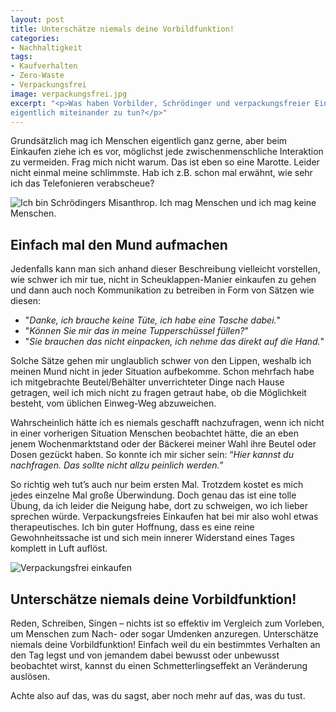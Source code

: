```yaml
---
layout: post
title: Unterschätze niemals deine Vorbildfunktion!
categories:
- Nachhaltigkeit
tags:
- Kaufverhalten
- Zero-Waste
- Verpackungsfrei
image: verpackungsfrei.jpg
excerpt: "<p>Was haben Vorbilder, Schrödinger und verpackungsfreier Einkauf
eigentlich miteinander zu tun?</p>"
---
```


Grundsätzlich mag ich Menschen eigentlich ganz gerne, aber beim Einkaufen ziehe
ich es vor, möglichst jede zwischenmenschliche Interaktion zu vermeiden. Frag
mich nicht warum. Das ist eben so eine Marotte. Leider nicht einmal meine
schlimmste. Hab ich z.B. schon mal erwähnt, wie sehr ich das Telefonieren
verabscheue?

![Ich bin Schrödingers Misanthrop. Ich mag Menschen und ich mag keine Menschen.]({{site.baseurl}}/assets/img/posts/schroedingers_misanthrop.jpg)

## Einfach mal den Mund aufmachen

Jedenfalls kann man sich anhand dieser Beschreibung vielleicht vorstellen, wie
schwer ich mir tue, nicht in Scheuklappen-Manier einkaufen zu gehen und dann
auch noch Kommunikation zu betreiben in Form von Sätzen wie diesen:

- "*Danke, ich brauche keine Tüte, ich habe eine Tasche dabei.*"
- "*Können Sie mir das in meine Tupperschüssel füllen?*"
- "*Sie brauchen das nicht einpacken, ich nehme das direkt auf die Hand.*"

Solche Sätze gehen mir unglaublich schwer von den Lippen, weshalb ich meinen
Mund nicht in jeder Situation aufbekomme. Schon mehrfach habe ich mitgebrachte
Beutel/Behälter unverrichteter Dinge nach Hause getragen, weil ich mich nicht zu
fragen getraut habe, ob die Möglichkeit besteht, vom üblichen Einweg-Weg
abzuweichen.

Wahrscheinlich hätte ich es niemals geschafft nachzufragen, wenn ich nicht in
einer vorherigen Situation Menschen beobachtet hätte, die an eben jenem
Wochenmarktstand oder der Bäckerei meiner Wahl ihre Beutel oder Dosen gezückt
haben. So konnte ich mir sicher sein: “*Hier kannst du nachfragen. Das sollte
nicht allzu peinlich werden.*”

So richtig weh tut’s auch nur beim ersten Mal. Trotzdem kostet es mich jedes
einzelne Mal große Überwindung. Doch genau das ist eine tolle Übung, da ich
leider die Neigung habe, dort zu schweigen, wo ich lieber sprechen würde.
Verpackungsfreies Einkaufen hat bei mir also wohl etwas therapeutisches. Ich bin
guter Hoffnung, dass es eine reine Gewohnheitssache ist und sich mein innerer
Widerstand eines Tages komplett in Luft auflöst.

![Verpackungsfrei einkaufen]({{site.baseurl}}/assets/img/posts/verpackungsfrei.jpg)

## Unterschätze niemals deine Vorbildfunktion!

Reden, Schreiben, Singen – nichts ist so effektiv im Vergleich zum Vorleben, um
Menschen zum Nach- oder sogar Umdenken anzuregen. Unterschätze niemals deine
Vorbildfunktion! Einfach weil du ein bestimmtes Verhalten an den Tag legst und
von jemandem dabei bewusst oder unbewusst beobachtet wirst, kannst du einen
Schmetterlingseffekt an Veränderung auslösen.

Achte also auf das, was du sagst, aber noch mehr auf das, was du tust.
